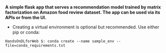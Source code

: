 **A simple flask app that serves a recommendation model trained by matrix
factorization on Amazon food review dataset.
The app can be used via its APIs or from the UI.**

- Creating a virtual environment is optional but recommended. Use either pip or conda:
```
HandsOnDLforWeb $: conda create --name sample_env --file=conda_requirements.txt 
```
<!--
- Activate the environment and Run the app by typing the following command in the terminal:

```
HandsOnDLforWeb (sample_env)$: python flask_api.py
```
- Go to the localhost in your browser:
```
http://127.0.0.1:5000
```

An index page will be displayed and you can upload your mnist (8x8) image for prediction.
-->




